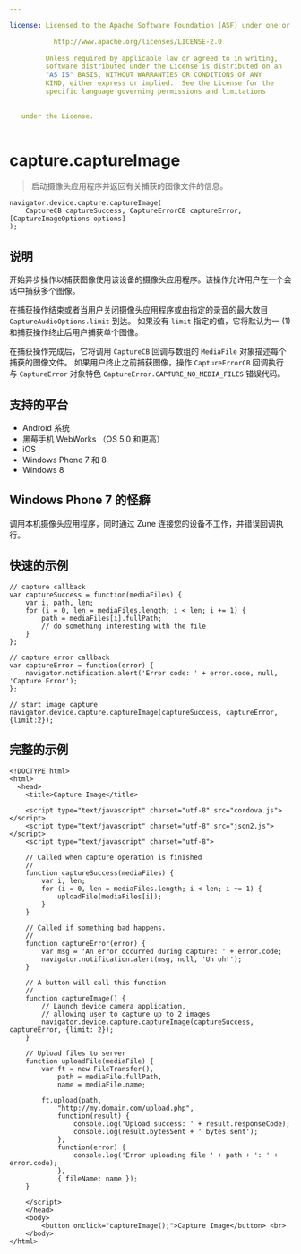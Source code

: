 ```yaml
---

license: Licensed to the Apache Software Foundation (ASF) under one or more contributor license agreements. See the NOTICE file distributed with this work for additional information regarding copyright ownership. The ASF licenses this file to you under the Apache License, Version 2.0 (the "License"); you may not use this file except in compliance with the License. You may obtain a copy of the License at

           http://www.apache.org/licenses/LICENSE-2.0
    
         Unless required by applicable law or agreed to in writing,
         software distributed under the License is distributed on an
         "AS IS" BASIS, WITHOUT WARRANTIES OR CONDITIONS OF ANY
         KIND, either express or implied.  See the License for the
         specific language governing permissions and limitations
    

   under the License.
---
```


# capture.captureImage

> 启动摄像头应用程序并返回有关捕获的图像文件的信息。

    navigator.device.capture.captureImage(
        CaptureCB captureSuccess, CaptureErrorCB captureError, [CaptureImageOptions options]
    );
    

## 说明

开始异步操作以捕获图像使用该设备的摄像头应用程序。该操作允许用户在一个会话中捕获多个图像。

在捕获操作结束或者当用户关闭摄像头应用程序或由指定的录音的最大数目 `CaptureAudioOptions.limit` 到达。 如果没有 `limit` 指定的值，它将默认为一 (1) 和捕获操作终止后用户捕获单个图像。

在捕获操作完成后，它将调用 `CaptureCB` 回调与数组的 `MediaFile` 对象描述每个捕获的图像文件。 如果用户终止之前捕获图像，操作 `CaptureErrorCB` 回调执行与 `CaptureError` 对象特色 `CaptureError.CAPTURE_NO_MEDIA_FILES` 错误代码。

## 支持的平台

*   Android 系统
*   黑莓手机 WebWorks （OS 5.0 和更高）
*   iOS
*   Windows Phone 7 和 8
*   Windows 8

## Windows Phone 7 的怪癖

调用本机摄像头应用程序，同时通过 Zune 连接您的设备不工作，并错误回调执行。

## 快速的示例

    // capture callback
    var captureSuccess = function(mediaFiles) {
        var i, path, len;
        for (i = 0, len = mediaFiles.length; i < len; i += 1) {
            path = mediaFiles[i].fullPath;
            // do something interesting with the file
        }
    };
    
    // capture error callback
    var captureError = function(error) {
        navigator.notification.alert('Error code: ' + error.code, null, 'Capture Error');
    };
    
    // start image capture
    navigator.device.capture.captureImage(captureSuccess, captureError, {limit:2});
    

## 完整的示例

    <!DOCTYPE html>
    <html>
      <head>
        <title>Capture Image</title>
    
        <script type="text/javascript" charset="utf-8" src="cordova.js"></script>
        <script type="text/javascript" charset="utf-8" src="json2.js"></script>
        <script type="text/javascript" charset="utf-8">
    
        // Called when capture operation is finished
        //
        function captureSuccess(mediaFiles) {
            var i, len;
            for (i = 0, len = mediaFiles.length; i < len; i += 1) {
                uploadFile(mediaFiles[i]);
            }
        }
    
        // Called if something bad happens.
        //
        function captureError(error) {
            var msg = 'An error occurred during capture: ' + error.code;
            navigator.notification.alert(msg, null, 'Uh oh!');
        }
    
        // A button will call this function
        //
        function captureImage() {
            // Launch device camera application,
            // allowing user to capture up to 2 images
            navigator.device.capture.captureImage(captureSuccess, captureError, {limit: 2});
        }
    
        // Upload files to server
        function uploadFile(mediaFile) {
            var ft = new FileTransfer(),
                path = mediaFile.fullPath,
                name = mediaFile.name;
    
            ft.upload(path,
                "http://my.domain.com/upload.php",
                function(result) {
                    console.log('Upload success: ' + result.responseCode);
                    console.log(result.bytesSent + ' bytes sent');
                },
                function(error) {
                    console.log('Error uploading file ' + path + ': ' + error.code);
                },
                { fileName: name });
        }
    
        </script>
        </head>
        <body>
            <button onclick="captureImage();">Capture Image</button> <br>
        </body>
    </html>